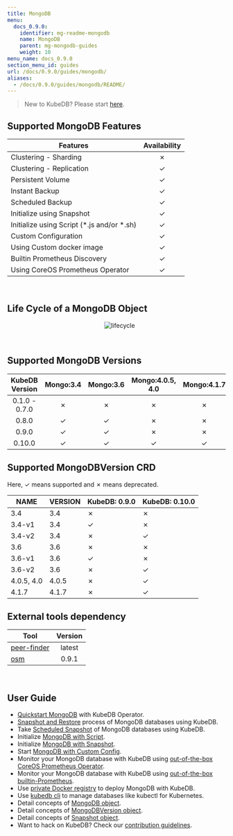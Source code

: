 ```yaml
---
title: MongoDB
menu:
  docs_0.9.0:
    identifier: mg-readme-mongodb
    name: MongoDB
    parent: mg-mongodb-guides
    weight: 10
menu_name: docs_0.9.0
section_menu_id: guides
url: /docs/0.9.0/guides/mongodb/
aliases:
  - /docs/0.9.0/guides/mongodb/README/
---
```


> New to KubeDB? Please start [here](/docs/concepts/README.md).

## Supported MongoDB Features

|                   Features                   | Availability |
| -------------------------------------------- | :----------: |
| Clustering - Sharding                        |   &#10007;   |
| Clustering - Replication                     |   &#10003;   |
| Persistent Volume                            |   &#10003;   |
| Instant Backup                               |   &#10003;   |
| Scheduled Backup                             |   &#10003;   |
| Initialize using Snapshot                    |   &#10003;   |
| Initialize using Script (\*.js and/or \*.sh) |   &#10003;   |
| Custom Configuration                         |   &#10003;   |
| Using Custom docker image                    |   &#10003;   |
| Builtin Prometheus Discovery                 |   &#10003;   |
| Using CoreOS Prometheus Operator             |   &#10003;   |

<br/>

## Life Cycle of a MongoDB Object

<p align="center">
  <img alt="lifecycle"  src="/docs/images/mongodb/mgo-lifecycle.png">
</p>

<br/>

## Supported MongoDB Versions

| KubeDB Version | Mongo:3.4 | Mongo:3.6 | Mongo:4.0.5, 4.0 | Mongo:4.1.7 |
| :------------: | :-------: | :-------: | :--------------: | :---------: |
| 0.1.0 - 0.7.0  | &#10007;  | &#10007;  |     &#10007;     |  &#10007;   |
|     0.8.0      | &#10003;  | &#10003;  |     &#10007;     |  &#10007;   |
|     0.9.0      | &#10003;  | &#10003;  |     &#10007;     |  &#10007;   |
|     0.10.0     | &#10003;  | &#10003;  |     &#10003;     |  &#10003;   |

## Supported MongoDBVersion CRD

Here, &#10003; means supported and &#10007; means deprecated.

|    NAME    | VERSION | KubeDB: 0.9.0 | KubeDB: 0.10.0 |
| ---------- | ------- | ------------- | -------------- |
| 3.4        | 3.4     | &#10007;      | &#10007;       |
| 3.4-v1     | 3.4     | &#10003;      | &#10007;       |
| 3.4-v2     | 3.4     | &#10007;      | &#10003;       |
| 3.6        | 3.6     | &#10007;      | &#10007;       |
| 3.6-v1     | 3.6     | &#10003;      | &#10007;       |
| 3.6-v2     | 3.6     | &#10007;      | &#10003;       |
| 4.0.5, 4.0 | 4.0.5   | &#10007;      | &#10003;       |
| 4.1.7      | 4.1.7   | &#10007;      | &#10003;       |

## External tools dependency

|                                     Tool                                     | Version |
| ---------------------------------------------------------------------------- | :-----: |
| [peer-finder](https://github.com/kubernetes/contrib/tree/master/peer-finder) | latest  |
| [osm](https://github.com/appscode/osm)                                       |  0.9.1  |

<br/>

## User Guide

- [Quickstart MongoDB](/docs/guides/mongodb/quickstart/quickstart.md) with KubeDB Operator.
- [Snapshot and Restore](/docs/guides/mongodb/snapshot/backup-and-restore.md) process of MongoDB databases using KubeDB.
- Take [Scheduled Snapshot](/docs/guides/mongodb/snapshot/scheduled-backup.md) of MongoDB databases using KubeDB.
- Initialize [MongoDB with Script](/docs/guides/mongodb/initialization/using-script.md).
- Initialize [MongoDB with Snapshot](/docs/guides/mongodb/initialization/using-snapshot.md).
- Start [MongoDB with Custom Config](/docs/guides/mongodb/custom-config/using-custom-config.md).
- Monitor your MongoDB database with KubeDB using [out-of-the-box CoreOS Prometheus Operator](/docs/guides/mongodb/monitoring/using-coreos-prometheus-operator.md).
- Monitor your MongoDB database with KubeDB using [out-of-the-box builtin-Prometheus](/docs/guides/mongodb/monitoring/using-builtin-prometheus.md).
- Use [private Docker registry](/docs/guides/mongodb/private-registry/using-private-registry.md) to deploy MongoDB with KubeDB.
- Use [kubedb cli](/docs/guides/mongodb/cli/cli.md) to manage databases like kubectl for Kubernetes.
- Detail concepts of [MongoDB object](/docs/concepts/databases/mongodb.md).
- Detail concepts of [MongoDBVersion object](/docs/concepts/catalog/mongodb.md).
- Detail concepts of [Snapshot object](/docs/concepts/snapshot.md).
- Want to hack on KubeDB? Check our [contribution guidelines](/docs/CONTRIBUTING.md).

